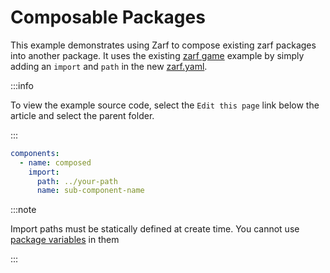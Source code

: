 # Composable Packages

This example demonstrates using Zarf to compose existing zarf packages into another package.  It uses the existing [zarf game](../game/) example by simply adding an `import` and `path` in the new [zarf.yaml](zarf.yaml).

:::info

To view the example source code, select the `Edit this page` link below the article and select the parent folder.

:::

``` yaml
components:
  - name: composed
    import:
      path: ../your-path
      name: sub-component-name
```

:::note

Import paths must be statically defined at create time.  You cannot use [package variables](../package-variables/) in them

:::
